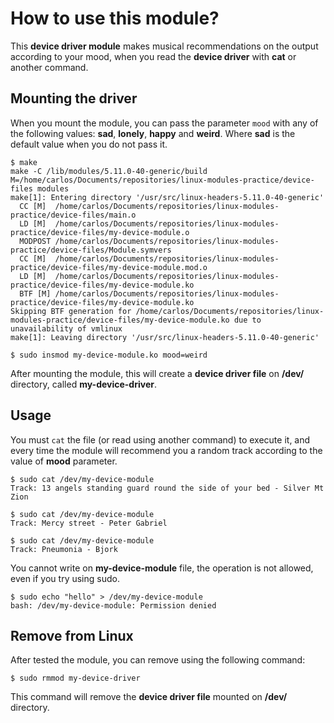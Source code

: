 # How to use this module?
This **device driver module** makes musical recommendations on the output according to your mood, when you read the **device driver** with **cat** or another command.

## Mounting the driver
When you mount the module, you can pass the parameter ``mood`` with any of the following values: **sad**, **lonely**, **happy** and **weird**. Where **sad** is the default value when you do not pass it.

```console
$ make
make -C /lib/modules/5.11.0-40-generic/build M=/home/carlos/Documents/repositories/linux-modules-practice/device-files modules
make[1]: Entering directory '/usr/src/linux-headers-5.11.0-40-generic'
  CC [M]  /home/carlos/Documents/repositories/linux-modules-practice/device-files/main.o
  LD [M]  /home/carlos/Documents/repositories/linux-modules-practice/device-files/my-device-module.o
  MODPOST /home/carlos/Documents/repositories/linux-modules-practice/device-files/Module.symvers
  CC [M]  /home/carlos/Documents/repositories/linux-modules-practice/device-files/my-device-module.mod.o
  LD [M]  /home/carlos/Documents/repositories/linux-modules-practice/device-files/my-device-module.ko
  BTF [M] /home/carlos/Documents/repositories/linux-modules-practice/device-files/my-device-module.ko
Skipping BTF generation for /home/carlos/Documents/repositories/linux-modules-practice/device-files/my-device-module.ko due to unavailability of vmlinux
make[1]: Leaving directory '/usr/src/linux-headers-5.11.0-40-generic'

$ sudo insmod my-device-module.ko mood=weird
```

After mounting the module, this will create a **device driver file** on **/dev/** directory, called **my-device-driver**.

## Usage
You must ``cat`` the file (or read using another command) to execute it, and every time the module will recommend you a random track according to the value of **mood** parameter.

```console
$ sudo cat /dev/my-device-module
Track: 13 angels standing guard round the side of your bed - Silver Mt Zion

$ sudo cat /dev/my-device-module
Track: Mercy street - Peter Gabriel

$ sudo cat /dev/my-device-module
Track: Pneumonia - Bjork
```

You cannot write on **my-device-module** file, the operation is not allowed, even if you try using sudo.
```console
$ sudo echo "hello" > /dev/my-device-module
bash: /dev/my-device-module: Permission denied
```

## Remove from Linux
After tested the module, you can remove using the following command:
```console
$ sudo rmmod my-device-driver
```

This command will remove the **device driver file** mounted on **/dev/** directory.
